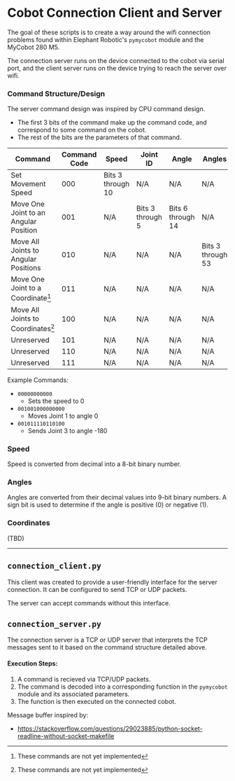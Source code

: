# Cobot Connection Client and Server

The goal of these scripts is to create a way around the wifi connection problems found within Elephant Robotic's `pymycobot` module and the MyCobot 280 M5. 

The connection server runs on the device connected to the cobot via serial port, and the client server runs on the device trying to reach the server over wifi. 

### Command Structure/Design

The server command design was inspired by CPU command design. 
- The first 3 bits of the command make up the command code, and correspond to some command on the cobot. 
- The rest of the bits are the parameters of that command.


| Command | Command Code |  Speed | Joint ID | Angle | Angles | Coordinate | Coordinates
| --- | --- | --- | --- | --- | --- | --- | --- |
| Set Movement Speed | 000 | Bits 3 through 10 | N/A | N/A | N/A | N/A | N/A |
| Move One Joint to an Angular Position | 001 | N/A | Bits 3 through 5 | Bits 6 through 14 | N/A | N/A | N/A |
| Move All Joints to Angular Positions | 010 | N/A | N/A | N/A | Bits 3 through 53 | N/A | N/A |
| Move One Joint to a Coordinate[^1] | 011 | N/A | N/A | N/A | N/A | N/A | N/A |
| Move All Joints to Coordinates[^1] | 100 | N/A | N/A | N/A | N/A | N/A | N/A |
| Unreserved | 101 | N/A | N/A | N/A | N/A | N/A | N/A |
| Unreserved | 110 | N/A | N/A | N/A | N/A | N/A | N/A |
| Unreserved | 111 | N/A | N/A | N/A | N/A | N/A | N/A |

Example Commands:
- `00000000000`
    - Sets the speed to 0
- `001001000000000`
    - Moves Joint 1 to angle 0
- `001011110110100`
    - Sends Joint 3 to angle -180

### Speed

Speed is converted from decimal into a 8-bit binary number.

### Angles
Angles are converted from their decimal values into 9-bit binary numbers. A sign bit is used to determine if the angle is positive (0) or negative (1).

### Coordinates

(TBD)

[^1]: These commands are not yet implemented

--- 

## `connection_client.py`

This client was created to provide a user-friendly interface for the server connection. It can be configured to send TCP or UDP packets.

The server can accept commands without this interface.

## `connection_server.py`

The connection server is a TCP or UDP server that interprets the TCP messages sent to it based on the command structure detailed above. 

#### Execution Steps:
1. A command is recieved via TCP/UDP packets.
2. The command is decoded into a corresponding function in the `pymycobot` module and its associated parameters. 
3. The function is then executed on the connected cobot.

Message buffer inspired by:
- https://stackoverflow.com/questions/29023885/python-socket-readline-without-socket-makefile
